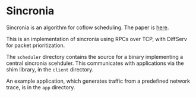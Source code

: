 Sincronia
=========

Sincronia is an algorithm for coflow scheduling. The paper is [here](https://github.com/sincronia-coflow/tech-report).

This is an implementation of sincronia using RPCs over TCP, with DiffServ for packet prioritization.

The `scheduler` directory contains the source for a binary implementing a central sincronia scehduler.
This communicates with applications via the shim library, in the `client` directory.

An example application, which generates traffic from a predefined network trace, is in the `app` directory.
